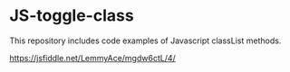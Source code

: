 # JS-toggle-class

This repository includes code examples of Javascript classList methods.

https://jsfiddle.net/LemmyAce/mgdw6ctL/4/
